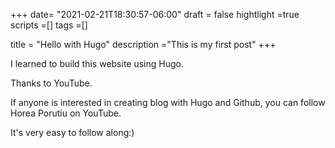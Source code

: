 +++
date= "2021-02-21T18:30:57-06:00"
draft = false
hightlight =true
scripts =[]
tags =[]

title = "Hello with Hugo"
description ="This is my first post"
+++

I learned to build this website using Hugo. 

Thanks to YouTube. 

If anyone is interested in creating blog with Hugo and Github, you can follow Horea Porutiu on YouTube. 

It's very easy to follow along:)


